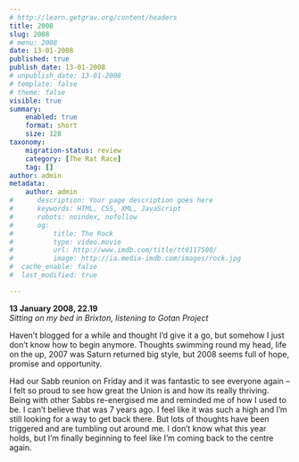 ```yaml
---
# http://learn.getgrav.org/content/headers
title: 2008
slug: 2008
# menu: 2008
date: 13-01-2008
published: true
publish_date: 13-01-2008
# unpublish_date: 13-01-2008
# template: false
# theme: false
visible: true
summary:
    enabled: true
    format: short
    size: 128
taxonomy:
    migration-status: review
    category: [The Rat Race]
    tag: []
author: admin
metadata:
    author: admin
#      description: Your page description goes here
#      keywords: HTML, CSS, XML, JavaScript
#      robots: noindex, nofollow
#      og:
#          title: The Rock
#          type: video.movie
#          url: http://www.imdb.com/title/tt0117500/
#          image: http://ia.media-imdb.com/images/rock.jpg
#  cache_enable: false
#  last_modified: true

---
```


**13 January 2008, 22.19**  
*Sitting on my bed in Brixton, listening to Gotan Project*

Haven’t blogged for a while and thought I’d give it a go, but somehow I just don’t know how to begin anymore. Thoughts swimming round my head, life on the up, 2007 was Saturn returned big style, but 2008 seems full of hope, promise and opportunity.

Had our Sabb reunion on Friday and it was fantastic to see everyone again – I felt so proud to see how great the Union is and how its really thriving. Being with other Sabbs re-energised me and reminded me of how I used to be. I can’t believe that was 7 years ago. I feel like it was such a high and I’m still looking for a way to get back there. But lots of thoughts have been triggered and are tumbling out around me. I don’t know what this year holds, but I’m finally beginning to feel like I’m coming back to the centre again.
